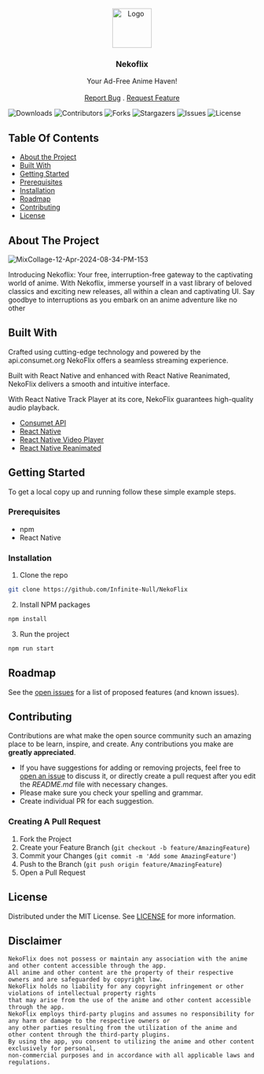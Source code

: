 <br/>
<p align="center">
<a href="https://nekoflix-landing-page.vercel.app/">
<img src="https://github.com/Infinite-Null/NekoFlix/assets/97950192/bea1eacd-491e-4cde-b3ce-153994240b02" alt="Logo" width="80" height="80">
</a>


<h3 align="center">Nekoflix</h3>

<p align="center">
Your Ad-Free Anime Haven!
<br/>
<br/>
<a href="https://github.com/Infinite-Null/NekoFlix/issues">Report Bug</a>
.
<a href="https://github.com/Infinite-Null/NekoFlix/issues">Request Feature</a>
</p>
</p>

![Downloads](https://img.shields.io/github/downloads/Infinite-Null/NekoFlix/total) ![Contributors](https://img.shields.io/github/contributors/Infinite-Null/NekoFlix?color=dark-green) ![Forks](https://img.shields.io/github/forks/Infinite-Null/NekoFlix?style=social) ![Stargazers](https://img.shields.io/github/stars/Infinite-Null/NekoFlix?style=social) ![Issues](https://img.shields.io/github/issues/Infinite-Null/NekoFlix) ![License](https://img.shields.io/github/license/Infinite-Null/NekoFlix)

## Table Of Contents

* [About the Project](#about-the-project)
* [Built With](#built-with)
* [Getting Started](#getting-started)
* [Prerequisites](#prerequisites)
* [Installation](#installation)
* [Roadmap](#roadmap)
* [Contributing](#contributing)
* [License](#license)

## About The Project

![MixCollage-12-Apr-2024-08-34-PM-153](https://github.com/Infinite-Null/NekoFlix/assets/97950192/1862e684-237b-453b-9a74-82c6e48366da)



Introducing Nekoflix: Your free, interruption-free gateway to the captivating world of anime. With Nekoflix, immerse yourself in a vast library of beloved classics and exciting new releases, all within a clean and captivating UI. Say goodbye to interruptions as you embark on an anime adventure like no other

## Built With

Crafted using cutting-edge technology and powered by the api.consumet.org NekoFlix offers a seamless streaming experience.

Built with React Native and enhanced with React Native Reanimated, NekoFlix delivers a smooth and intuitive interface.

With React Native Track Player at its core, NekoFlix guarantees high-quality audio playback.

* [Consumet API](https://docs.consumet.org/)
* [React Native](https://reactnative.dev/)
* [React Native Video Player](https://www.npmjs.com/package/react-native-video-player)
* [React Native Reanimated](https://docs.swmansion.com/react-native-reanimated/)

## Getting Started

To get a local copy up and running follow these simple example steps.

### Prerequisites

* npm
* React Native

### Installation

1. Clone the repo

```sh
git clone https://github.com/Infinite-Null/NekoFlix
```

2. Install NPM packages

```sh
npm install
```

3. Run the project

```sh
npm run start
```


## Roadmap

See the [open issues](https://github.com/Infinite-Null/NekoFlix/issues) for a list of proposed features (and known issues).

## Contributing

Contributions are what make the open source community such an amazing place to be learn, inspire, and create. Any contributions you make are **greatly appreciated**.
* If you have suggestions for adding or removing projects, feel free to [open an issue](https://github.com/Infinite-Null/NekoFlix/issues/new) to discuss it, or directly create a pull request after you edit the *README.md* file with necessary changes.
* Please make sure you check your spelling and grammar.
* Create individual PR for each suggestion.

### Creating A Pull Request

1. Fork the Project
2. Create your Feature Branch (`git checkout -b feature/AmazingFeature`)
3. Commit your Changes (`git commit -m 'Add some AmazingFeature'`)
4. Push to the Branch (`git push origin feature/AmazingFeature`)
5. Open a Pull Request

## License

Distributed under the MIT License. See [LICENSE](https://github.com/Infinite-Null/NekoFlix/blob/main/LICENSE.md) for more information.

## Disclaimer

```
NekoFlix does not possess or maintain any association with the anime and other content accessible through the app.
All anime and other content are the property of their respective owners and are safeguarded by copyright law.
NekoFlix holds no liability for any copyright infringement or other violations of intellectual property rights
that may arise from the use of the anime and other content accessible through the app.
NekoFlix employs third-party plugins and assumes no responsibility for any harm or damage to the respective owners or
any other parties resulting from the utilization of the anime and other content through the third-party plugins.
By using the app, you consent to utilizing the anime and other content exclusively for personal,
non-commercial purposes and in accordance with all applicable laws and regulations.
```

